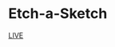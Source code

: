 # Etch-a-Sketch
<a href='https://truongwerk.github.io/Etch-a-Sketch/' target="_blank" rel="noopener">LIVE</a>
